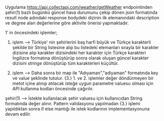 Uygulama https://api.collectapi.com/weather/getWeather endpointinden şehir(1) bazlı bugünkü güncel hava durumunu
çekip dönen json formatında result node adındaki response bodydeki dizinin ilk elemanındaki description ve degree
alan değerlerine göre aktivite önerisi yapmaktadır.

1' in öncesindeki işlemler;
1. işlem --> Türkiye' nin şehirlerini baş harfi büyük ve Türkçe karakterli şekilde bir String listesine alıp bu listedeki elemanları
sırayla bir karakter dizisine alıp karakter dizisindeki her karakter için Türkçe karakteri İngilizce formatına dönüştürüp
sonra olarak oluşan güncel karakter dizisini stringe dönüştürüp tüm karakterleri küçültür.

2. işlem --> Daha sonra bir map ile "Adıyaman","adiyaman" formatında key ve value şeklinde tutulur.
{3.} 1. ve 2. işlemler değer döndürmeyen bir metot içine alınıp atılacak isteğe uygun parametre valuesu olması için API kullanma
kodları öncesinde çağırılır.

şehir(1) --> İstekte kullanılacak şehir valuesu için kullanıcıdan String formatında değer alınır.
Pattern validasyonu yapılmadan {3.} işlemi yapıldıktan sonra if else mantığı ile istek kodlarının implementasyonuna devam edilir.
